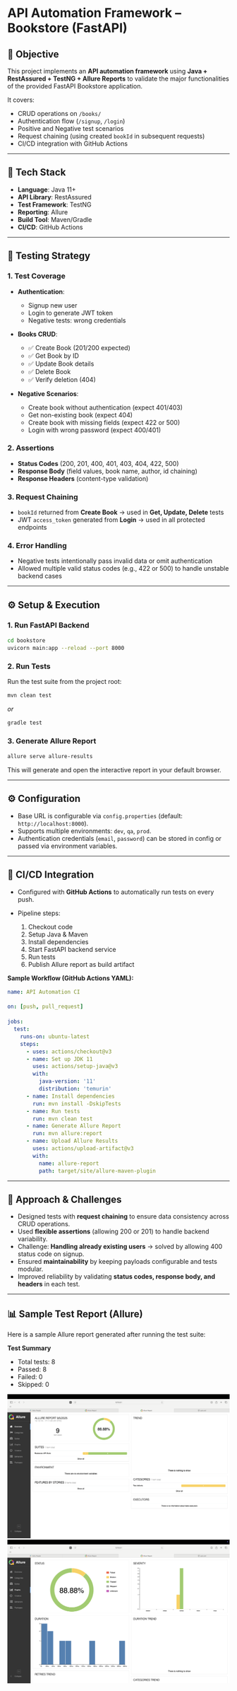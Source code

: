 # API Automation Framework – Bookstore (FastAPI)

## 📌 Objective

This project implements an **API automation framework** using **Java + RestAssured + TestNG + Allure Reports** to validate the major functionalities of the provided FastAPI Bookstore application.

It covers:

* CRUD operations on `/books/`
* Authentication flow (`/signup`, `/login`)
* Positive and Negative test scenarios
* Request chaining (using created `bookId` in subsequent requests)
* CI/CD integration with GitHub Actions

---

## 🚀 Tech Stack

* **Language**: Java 11+
* **API Library**: RestAssured
* **Test Framework**: TestNG
* **Reporting**: Allure
* **Build Tool**: Maven/Gradle
* **CI/CD**: GitHub Actions

---

## 🧪 Testing Strategy

### 1. **Test Coverage**

* **Authentication**:

  * Signup new user
  * Login to generate JWT token
  * Negative tests: wrong credentials
* **Books CRUD**:

  * ✅ Create Book (201/200 expected)
  * ✅ Get Book by ID
  * ✅ Update Book details
  * ✅ Delete Book
  * ✅ Verify deletion (404)
* **Negative Scenarios**:

  * Create book without authentication (expect 401/403)
  * Get non-existing book (expect 404)
  * Create book with missing fields (expect 422 or 500)
  * Login with wrong password (expect 400/401)

### 2. **Assertions**

* **Status Codes** (200, 201, 400, 401, 403, 404, 422, 500)
* **Response Body** (field values, book name, author, id chaining)
* **Response Headers** (content-type validation)

### 3. **Request Chaining**

* `bookId` returned from **Create Book** → used in **Get, Update, Delete** tests
* JWT `access_token` generated from **Login** → used in all protected endpoints

### 4. **Error Handling**

* Negative tests intentionally pass invalid data or omit authentication
* Allowed multiple valid status codes (e.g., 422 or 500) to handle unstable backend cases

---

## ⚙️ Setup & Execution

### 1. **Run FastAPI Backend**

```bash
cd bookstore
uvicorn main:app --reload --port 8000
```

### 2. **Run Tests**

Run the test suite from the project root:

```bash
mvn clean test
```

*or*

```bash
gradle test
```

### 3. **Generate Allure Report**

```bash
allure serve allure-results
```

This will generate and open the interactive report in your default browser.

---

## ⚙️ Configuration

* Base URL is configurable via `config.properties` (default: `http://localhost:8000`).
* Supports multiple environments: `dev`, `qa`, `prod`.
* Authentication credentials (`email`, `password`) can be stored in config or passed via environment variables.

---

## 🔄 CI/CD Integration

* Configured with **GitHub Actions** to automatically run tests on every push.
* Pipeline steps:

  1. Checkout code
  2. Setup Java & Maven
  3. Install dependencies
  4. Start FastAPI backend service
  5. Run tests
  6. Publish Allure report as build artifact

**Sample Workflow (GitHub Actions YAML):**

```yaml
name: API Automation CI

on: [push, pull_request]

jobs:
  test:
    runs-on: ubuntu-latest
    steps:
      - uses: actions/checkout@v3
      - name: Set up JDK 11
        uses: actions/setup-java@v3
        with:
          java-version: '11'
          distribution: 'temurin'
      - name: Install dependencies
        run: mvn install -DskipTests
      - name: Run tests
        run: mvn clean test
      - name: Generate Allure Report
        run: mvn allure:report
      - name: Upload Allure Results
        uses: actions/upload-artifact@v3
        with:
          name: allure-report
          path: target/site/allure-maven-plugin
```

---

## 🧩 Approach & Challenges

* Designed tests with **request chaining** to ensure data consistency across CRUD operations.
* Used **flexible assertions** (allowing 200 or 201) to handle backend variability.
* Challenge: **Handling already existing users** → solved by allowing 400 status code on signup.
* Ensured **maintainability** by keeping payloads configurable and tests modular.
* Improved reliability by validating **status codes, response body, and headers** in each test.

---

## 📊 Sample Test Report (Allure)

Here is a sample Allure report generated after running the test suite:

**Test Summary**

* Total tests: 8
* Passed: 8
* Failed: 0
* Skipped: 0

![Allure Report - Dashboard](docs/AllureResult1.png)
![Allure Report - Test Details](docs/AllureResult2.png)
